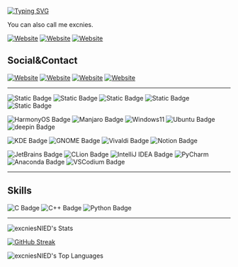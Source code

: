 [![Typing SVG](https://readme-typing-svg.demolab.com?font=Poppins&weight=300&size=33&pause=1000&color=5E5E5E&width=435&lines=Hi+there%2C+I'm+Churnie+HXCN)](https://git.io/typing-svg)

You can also call me excnies.

[![Website](https://img.shields.io/website?url=https%3A%2F%2Fhxcn.qcea.top&up_message=hxcn.qcea.top&up_color=%2368BDDF&down_message=Home%20Page&down_color=%2358E2D8&style=for-the-badge&label=Home%20Page&logo=houzz)](https://hxcn.qcea.top)
[![Website](https://img.shields.io/website?url=https%3A%2F%2Fhx-cn.top&up_message=hx-cn.top&up_color=%2358E2D8&down_message=Blog&down_color=%2358E2D8&style=for-the-badge&label=Blog)](https://hx-cn.top)
[![Website](https://img.shields.io/website?url=https%3A%2F%2Fenotes.hx-cn.top&up_message=enotes.hx-cn.top&up_color=%2314C3F3&down_message=Notes&down_color=%2358E2D8&style=for-the-badge&label=Notes&logo=gitbook)](https://enotes.hx-cn.top)


## Social&Contact

[![Website](https://img.shields.io/website?url=https%3A%2F%2Fgithub.com%2FexcniesNIED&labelColor=grey&up_message=excniesNIED&style=for-the-badge&label=Github&logo=github)](https://github.com/excniesNIED)
[![Website](https://img.shields.io/website?url=https%3A%2F%2Fhuggingface.co%2Fexcnies&up_message=excnies&style=for-the-badge&label=HuggingFace&logo=HuggingFace)](https://huggingface.co/excnies)
[![Website](https://img.shields.io/website?url=https%3A%2F%2Fspace.bilibili.com%2F520945083&up_message=%E8%90%91%E6%BE%88&style=for-the-badge&label=Bilibili&logo=bilibili)](https://space.bilibili.com/520945083)
[![Website](https://img.shields.io/website?url=https%3A%2F%2Fgithub.com%2FexcniesNIED&up_message=hxcn%40nieds.top&style=for-the-badge&label=Mail&logo=mail.ru)](mailto:hxcn@nieds.top)

---

![Static Badge](https://img.shields.io/badge/HUAWEI-P60-HarmonyOS?style=for-the-badge&color=%23007DFE&logo=huawei)
![Static Badge](https://img.shields.io/badge/HUAWEI-Matepad_10.4_2020-HarmonyOS?style=for-the-badge&color=%23007DFE&logo=huawei)
![Static Badge](https://img.shields.io/badge/Xiaomi-MIX2s-FlymeOS?style=for-the-badge&color=%23FF6900&logo=xiaomi)
![Static Badge](https://img.shields.io/badge/ASUS-TUF_Gaming_F15-Windows?style=for-the-badge&color=%230DE4CD&logo=asus)
![Static Badge](https://img.shields.io/badge/Redmi-Buds_6_Lite-Lite?style=for-the-badge&color=%23FF6900&logo=xiaomi)

![HarmonyOS Badge](https://img.shields.io/badge/Harmony_OS-000?logo=harmonyos&logoColor=fff&style=for-the-badge)
![Manjaro Badge](https://img.shields.io/badge/Manjaro-35BF5C?logo=manjaro&logoColor=fff&style=for-the-badge)
![Windows11](https://img.shields.io/badge/Windows%2011-0079D5?style=for-the-badge&logo=windows&logoColor=%230079D)
![Ubuntu Badge](https://img.shields.io/badge/Ubuntu-E95420?logo=ubuntu&logoColor=fff&style=for-the-badge)
![deepin Badge](https://img.shields.io/badge/deepin-007CFF?logo=deepin&logoColor=fff&style=for-the-badge)

![KDE Badge](https://img.shields.io/badge/KDE-1D99F3?logo=kde&logoColor=fff&style=for-the-badge)
![GNOME Badge](https://img.shields.io/badge/GNOME-4A86CF?logo=gnome&logoColor=fff&style=for-the-badge)
![Vivaldi Badge](https://img.shields.io/badge/Vivaldi-EF3939?logo=vivaldi&logoColor=fff&style=for-the-badge)
![Notion Badge](https://img.shields.io/badge/Notion-000?logo=notion&logoColor=fff&style=for-the-badge)

![JetBrains Badge](https://img.shields.io/badge/JetBrains-000?logo=jetbrains&logoColor=fff&style=for-the-badge)
![CLion Badge](https://img.shields.io/badge/CLion-000?logo=clion&logoColor=fff&labelColor=blue&style=for-the-badge)
![IntelliJ IDEA Badge](https://img.shields.io/badge/IntelliJ%20IDEA-000?logo=intellijidea&logoColor=fff&labelColor=purple&style=for-the-badge)
![PyCharm](https://img.shields.io/badge/PyCharm-143?logo=pycharm&logoColor=black&color=black&labelColor=green&style=for-the-badge)
![Anaconda Badge](https://img.shields.io/badge/Anaconda-44A833?logo=anaconda&logoColor=fff&style=for-the-badge)
![VSCodium Badge](https://img.shields.io/badge/VSCodium-2F80ED?logo=vscodium&logoColor=fff&style=for-the-badge)

---

## Skills

![C Badge](https://img.shields.io/badge/C-A8B9CC?logo=c&logoColor=fff&style=for-the-badge)
![C++ Badge](https://img.shields.io/badge/C%2B%2B-00599C?logo=cplusplus&logoColor=fff&style=for-the-badge)
![Python Badge](https://img.shields.io/badge/Python-3776AB?logo=python&logoColor=fff&style=for-the-badge)


---

![excniesNIED's Stats](https://github-stat.hx-cn.top/api?username=excniesNIED&theme=Default&show_icons=true&hide_border=false&count_private=true&card_width=450)

[![GitHub Streak](https://github-streak-stat.hx-cn.top?user=excniesNIED&theme=transparent&hide_border=false&card_width=450)](https://git.io/streak-stats)

![excniesNIED's Top Languages](https://github-stat.hx-cn.top/api/top-langs/?username=excniesNIED&theme=Default&show_icons=true&hide_border=false&layout=compact&card_width=450)

<!--
**excniesNIED/excniesNIED** is a ✨ _special_ ✨ repository because its `README.md` (this file) appears on your GitHub profile.

Here are some ideas to get you started:

- 🔭 I’m currently working on ...
- 🌱 I’m currently learning ...
- 👯 I’m looking to collaborate on ...
- 🤔 I’m looking for help with ...
- 💬 Ask me about ...
- 📫 How to reach me: ...
- 😄 Pronouns: ...
- ⚡ Fun fact: ...
-->
